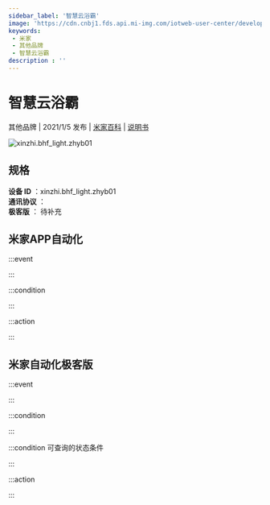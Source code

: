 ```yaml
---
sidebar_label: '智慧云浴霸'
image: 'https://cdn.cnbj1.fds.api.mi-img.com/iotweb-user-center/developer_1679048937272L7O6cxK8.png?GalaxyAccessKeyId=AKVGLQWBOVIRQ3XLEW&Expires=9223372036854775807&Signature=YkSvYRHFiQ5iis5ZP60ovLAlDtM='
keywords: 
 - 米家
 - 其他品牌
 - 智慧云浴霸
description : ''
---
```

# 智慧云浴霸

其他品牌 | 2021/1/5 发布 | [米家百科](https://home.mi.com/webapp/content/baike/product/index.html?model=xinzhi.bhf_light.zhyb01) | [说明书](https://home.mi.com/views/introduction.html?model=xinzhi.bhf_light.zhyb01&region=cn)

![xinzhi.bhf_light.zhyb01](https://cdn.cnbj1.fds.api.mi-img.com/iotweb-user-center/developer_1679048937272L7O6cxK8.png?GalaxyAccessKeyId=AKVGLQWBOVIRQ3XLEW&Expires=9223372036854775807&Signature=YkSvYRHFiQ5iis5ZP60ovLAlDtM=)

## 规格  
> 
**设备 ID** ：xinzhi.bhf_light.zhyb01  
**通讯协议** ：  
**极客版**  ： 待补充 


## 米家APP自动化  

:::event  

:::

:::condition  

:::

:::action   

:::

## 米家自动化极客版  

:::event  

:::

:::condition  

:::

:::condition 可查询的状态条件  

:::

:::action  

:::

        
